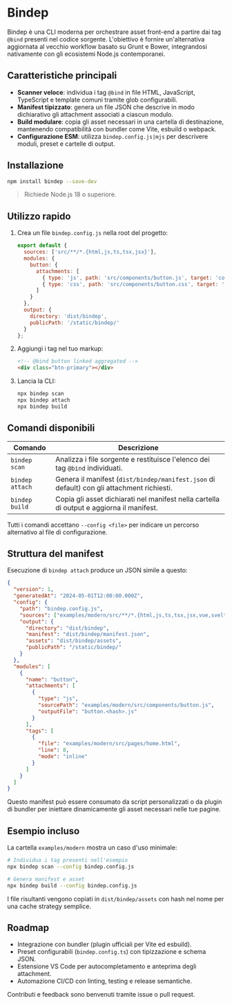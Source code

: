 # Bindep

Bindep è una CLI moderna per orchestrare asset front-end a partire dai tag `@bind`
presenti nel codice sorgente. L'obiettivo è fornire un'alternativa aggiornata al
vecchio workflow basato su Grunt e Bower, integrandosi nativamente con gli
ecosistemi Node.js contemporanei.

## Caratteristiche principali

- **Scanner veloce**: individua i tag `@bind` in file HTML, JavaScript, TypeScript e
  template comuni tramite glob configurabili.
- **Manifest tipizzato**: genera un file JSON che descrive in modo dichiarativo gli
  attachment associati a ciascun modulo.
- **Build modulare**: copia gli asset necessari in una cartella di destinazione,
  mantenendo compatibilità con bundler come Vite, esbuild o webpack.
- **Configurazione ESM**: utilizza `bindep.config.js|mjs` per descrivere moduli,
  preset e cartelle di output.

## Installazione

```bash
npm install bindep --save-dev
```

> Richiede Node.js 18 o superiore.

## Utilizzo rapido

1. Crea un file `bindep.config.js` nella root del progetto:

   ```js
   export default {
     sources: ['src/**/*.{html,js,ts,tsx,jsx}'],
     modules: {
       button: {
         attachments: [
           { type: 'js', path: 'src/components/button.js', target: 'components' },
           { type: 'css', path: 'src/components/button.css', target: 'components' }
         ]
       }
     },
     output: {
       directory: 'dist/bindep',
       publicPath: '/static/bindep/'
     }
   };
   ```

2. Aggiungi i tag nel tuo markup:

   ```html
   <!-- @bind button linked aggregated -->
   <div class="btn-primary"></div>
   ```

3. Lancia la CLI:

   ```bash
   npx bindep scan
   npx bindep attach
   npx bindep build
   ```

## Comandi disponibili

| Comando            | Descrizione                                                                                 |
| ------------------ | ------------------------------------------------------------------------------------------- |
| `bindep scan`      | Analizza i file sorgente e restituisce l'elenco dei tag `@bind` individuati.                 |
| `bindep attach`    | Genera il manifest (`dist/bindep/manifest.json` di default) con gli attachment richiesti.    |
| `bindep build`     | Copia gli asset dichiarati nel manifest nella cartella di output e aggiorna il manifest.     |

Tutti i comandi accettano `--config <file>` per indicare un percorso alternativo
al file di configurazione.

## Struttura del manifest

Esecuzione di `bindep attach` produce un JSON simile a questo:

```json
{
  "version": 1,
  "generatedAt": "2024-05-01T12:00:00.000Z",
  "config": {
    "path": "bindep.config.js",
    "sources": ["examples/modern/src/**/*.{html,js,ts,tsx,jsx,vue,svelte}"],
    "output": {
      "directory": "dist/bindep",
      "manifest": "dist/bindep/manifest.json",
      "assets": "dist/bindep/assets",
      "publicPath": "/static/bindep/"
    }
  },
  "modules": [
    {
      "name": "button",
      "attachments": [
        {
          "type": "js",
          "sourcePath": "examples/modern/src/components/button.js",
          "outputFile": "button.<hash>.js"
        }
      ],
      "tags": [
        {
          "file": "examples/modern/src/pages/home.html",
          "line": 8,
          "mode": "inline"
        }
      ]
    }
  ]
}
```

Questo manifest può essere consumato da script personalizzati o da plugin di
bundler per iniettare dinamicamente gli asset necessari nelle tue pagine.

## Esempio incluso

La cartella `examples/modern` mostra un caso d'uso minimale:

```bash
# Individua i tag presenti nell'esempio
npx bindep scan --config bindep.config.js

# Genera manifest e asset
npx bindep build --config bindep.config.js
```

I file risultanti vengono copiati in `dist/bindep/assets` con hash nel nome
per una cache strategy semplice.

## Roadmap

- Integrazione con bundler (plugin ufficiali per Vite ed esbuild).
- Preset configurabili (`bindep.config.ts`) con tipizzazione e schema JSON.
- Estensione VS Code per autocompletamento e anteprima degli attachment.
- Automazione CI/CD con linting, testing e release semantiche.

Contributi e feedback sono benvenuti tramite issue o pull request.

